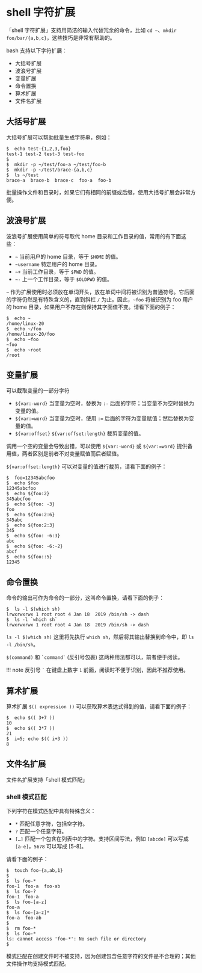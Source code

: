 # shell 字符扩展

「shell 字符扩展」支持用简洁的输入代替冗余的命令，比如 `cd ~`、`mkdir foo/bar/{a,b,c}`，这些技巧是非常有帮助的。

bash 支持以下字符扩展：

- 大括号扩展
- 波浪号扩展
- 变量扩展
- 命令置换
- 算术扩展
- 文件名扩展

## 大括号扩展

大括号扩展可以帮助批量生成字符串，例如：

``` shell-session
$  echo test-{1,2,3,foo}
test-1 test-2 test-3 test-foo
$  
$  mkdir -p ~/test/foo-a ~/test/foo-b
$  mkdir -p ~/test/brace-{a,b,c}
$  ls ~/test
brace-a  brace-b  brace-c  foo-a  foo-b
```

批量操作文件和目录时，如果它们有相同的前缀或后缀，使用大括号扩展会非常方便。

## 波浪号扩展

波浪号扩展使用简单的符号取代 home 目录和工作目录的值，常用的有下面这些：

- `~` 当前用户的 home 目录，等于 `$HOME` 的值。
- `~username` 特定用户的 home 目录。
- `~+` 当前工作目录，等于 `$PWD` 的值。
- `~-` 上一个工作目录，等于 `$OLDPWD` 的值。

`~` 作为扩展使用时必须放在单词开头，放在单词中间将被识别为普通符号。它后面的字符仍然是有特殊含义的，直到斜杠 `/` 为止。因此，`~foo` 将被识别为 foo 用户的 home 目录，如果用户不存在则保持其字面值不变。请看下面的例子：

``` shell-session
$  echo ~
/home/linux-20
$  echo ~/foo
/home/linux-20/foo
$  echo ~foo
~foo
$  echo ~root
/root
```

## 变量扩展

可以截取变量的一部分字符

- `${var:-word}` 当变量为空时，替换为 `:-` 后面的字符；当变量不为空时替换为变量的值。
- `${var:=word}` 当变量为空时，使用 `:=` 后面的字符为变量赋值；然后替换为变量的值。
- `${var:offset}` `${var:offset:length}` 裁剪变量的值。

调用一个空的变量会导致出错，可以使用 `${var:-word}` 或 `${var:=word}` 提供备用值，两者区别是前者不对变量赋值而后者赋值。

`${var:offset:length}` 可以对变量的值进行裁剪，请看下面的例子：

``` shell-session
$  foo=12345abcfoo
$  echo $foo
12345abcfoo
$  echo ${foo:2}
345abcfoo
$  echo ${foo: -3}
foo
$  echo ${foo:2:6}
345abc
$  echo ${foo:2:3}
345
$  echo ${foo: -6:3}
abc
$  echo ${foo: -6:-2}
abcf
$  echo ${foo::5}
12345
```

## 命令置换

命令的输出可作为命令的一部分，这叫命令置换，请看下面的例子：

``` shell-session
$  ls -l $(which sh)
lrwxrwxrwx 1 root root 4 Jan 18  2019 /bin/sh -> dash
$  ls -l `which sh`
lrwxrwxrwx 1 root root 4 Jan 18  2019 /bin/sh -> dash
```

`ls -l $(which sh)` 这里将先执行 `which sh`，然后将其输出替换到命令中，即 `ls -l /bin/sh`。

`$(command)` 和 `` `command` `` (反引号包裹) 这两种用法都可以，前者便于阅读。

!!! note
    反引号 `` ` `` 在键盘上数字 `1` 前面，阅读时不便于识别，因此不推荐使用。

## 算术扩展

算术扩展 `$(( expression ))` 可以获取算术表达式得到的值，请看下面的例子：

``` shell-session
$  echo $(( 3+7 ))
10
$  echo $(( 3*7 ))
21
$  i=5; echo $(( i+3 ))
8
```

## 文件名扩展

文件名扩展支持「shell 模式匹配」

### shell 模式匹配

下列字符在模式匹配中具有特殊含义：

- `*` 匹配任意字符，包括空字符。
- `?` 匹配一个任意字符。
- `[…]` 匹配一个包含在列表中的字符。支持区间写法，例如 `[abcde]` 可以写成 `[a-e]`，`5678` 可以写成 [5-8]。

请看下面的例子：

``` shell-session
$  touch foo-{a,ab,1}
$  
$  ls foo-*
foo-1  foo-a  foo-ab
$  ls foo-?
foo-1  foo-a
$  ls foo-[a-z]
foo-a
$  ls foo-[a-z]*
foo-a  foo-ab
$  
$  rm foo-*
$  ls foo-*
ls: cannot access 'foo-*': No such file or directory
$  
```

模式匹配在创建文件时不被支持，因为创建包含任意字符的文件是不合理的；其他文件操作均支持模式匹配。